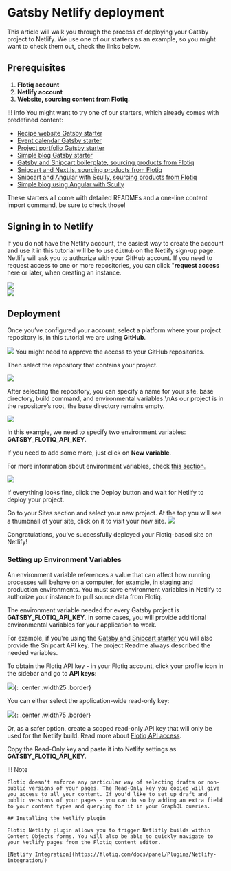 # Gatsby Netlify deployment

This article will walk you through the process of deploying your Gatsby project to Netlify.
We use one of our starters as an example, so you might want to check them out, check the links below.


## Prerequisites


1. **Flotiq account**
2. **Netlify account**
3. **Website, sourcing content from Flotiq.**



!!! info
You might want to try one of our starters, which already comes with predefined content:

* [Recipe website Gatsby starter](https://github.com/flotiq/flotiq-gatsby-recipe-1)
* [Event calendar Gatsby starter](https://github.com/flotiq/flotiq-gatsby-event-1)
* [Project portfolio Gatsby starter](https://github.com/flotiq/flotiq-gatsby-portfolio-1)
* [Simple blog Gatsby starter](https://github.com/flotiq/flotiq-gatsby-blog-1)
* [Gatsby and Snipcart boilerplate, sourcing products from Flotiq](https://github.com/flotiq/flotiq-gatsby-shop-1)
* [Snipcart and Next.js, sourcing products from Flotiq](https://github.com/flotiq/snipcart-nextjs)
* [Snipcart and Angular with Scully, sourcing products from Flotiq](https://github.com/flotiq/scully-products-starter)
* [Simple blog using Angular with Scully](https://github.com/flotiq/scully-blog-starter)

These starters all come with detailed READMEs and a one-line content import command, be sure to check those!


## Signing in to Netlify

If you do not have the Netlify account, the easiest way to create the account and use it in this tutorial will be to use `GitHub` on the Netlify sign-up page. Netlify will ask you to authorize with your GitHub account. If you need to request access to one or more repositories, you can click "**request access** here or later, when creating an instance.

 ![](images/netlify-signup.png)  
 ![](images/netlify-authorize.png)


## Deployment

Once you’ve configured your account, select a platform where your project repository is, in this tutorial we are using **GitHub**.

 ![](images/netlify-select-source.png)
 You might need to approve the access to your GitHub repositories.

Then select the repository that contains your project.

 ![](images/netlify-gatsby-select-repository.png)


After selecting the repository, you can specify a name for your site, base directory, build command, and environmental variables.\nAs our project is in the repository’s root, the base directory remains empty.

 ![](images/netlify-gatsby-configure-project.png)

In this example, we need to specify two environment variables: **GATSBY_FLOTIQ_API_KEY**.

If you need to add some more, just click on **New variable**.

For more information about environment variables, check [this section.](#setting-up-environment-variables)


 ![](images/netlify-gatsby-environment-variables.png)


If everything looks fine, click the Deploy button and wait for Netlify to deploy your project.


Go to your Sites section and select your new project.
At the top you will see a thumbnail of your site, click on it to visit your new site.
  ![](images/netlify-gatsby-deployment-publish.png)


Congratulations, you’ve successfully deployed your Flotiq-based site on Netlify!


### Setting up Environment Variables

An environment variable references a value that can affect how running processes will behave on a computer, for example, in staging and production environments. You must save environment variables in Netlify to authorize your instance to pull source data from Flotiq.

The environment variable needed for every Gatsby project is **GATSBY_FLOTIQ_API_KEY**. In some cases, you will provide additional environmental variables for your application to work.

For example, if you're using the [Gatsby and Snipcart starter](https://github.com/flotiq/gatsby-starter-products) you will also provide the Snipcart API key. The project Readme always described the needed variables.

To obtain the Flotiq API key - in your Flotiq account, click your profile icon in the sidebar and go to **API keys**:  

![](../../API/images/api-keys-menu.png){: .center .width25 .border}

You can either select the application-wide read-only key:

![](../../API/images/api-keys_1.png){: .center .width75 .border}

Or, as a safer option, create a scoped read-only API key that will only be used for the Netlify build. Read more about [Flotiq API access](https://flotiq.com/docs/API/).

Copy the Read-Only key and paste it into Netlify settings as **GATSBY_FLOTIQ_API_KEY**. 

!!! Note 

    Flotiq doesn't enforce any particular way of selecting drafts or non-public versions of your pages. The Read-Only key you copied will give you access to all your content. If you'd like to set up draft and public versions of your pages - you can do so by adding an extra field to your content types and querying for it in your GraphQL queries.

    ## Installing the Netlify plugin

    Flotiq Netlify plugin allows you to trigger Netlifly builds within Content Objects forms. You will also be able to quickly navigate to your Netlify pages from the Flotiq content editor.

    [Netlify Integration](https://flotiq.com/docs/panel/Plugins/Netlify-integration/)